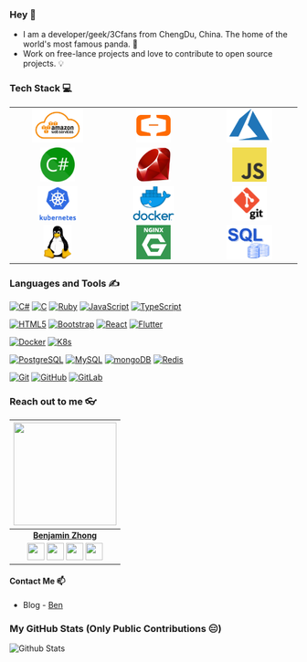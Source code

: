 ### Hey 👋

* I am a developer/geek/3Cfans from ChengDu, China. The home of the world's most famous panda. 🐼
* Work on free-lance projects and love to contribute to open source projects. 💡

### Tech Stack 💻

<table>
<tbody>
<tr>
<td align="center" width="20%">
<img height=60px src="https://github.com/BenjaminX/BenjaminX/blob/master/images/aws.jpg?raw=true"> 
</td>

<td align="center" width="20%">
<img height=60px src="https://github.com/BenjaminX/BenjaminX/blob/master/images/alicloud.png?raw=true"> 
</td>

<td align="center" width="20%">
<img height=60px src="https://github.com/BenjaminX/BenjaminX/blob/master/images/azure.png?raw=true"> 
</td>
</tr>

<tr>
<td align="center" width="20%">
<img height=60px src="https://github.com/BenjaminX/BenjaminX/blob/master/images/csharp.png?raw=true"> 
</td>

<td align="center" width="20%">
<img height=60px src="https://github.com/BenjaminX/BenjaminX/blob/master/images/ruby.png?raw=true"> 
</td>

<td align="center" width="20%">
<img height=60px src="https://github.com/BenjaminX/BenjaminX/blob/master/images/javascript.png?raw=true"> 
</td>
</tr>

<tr>
<td align="center" width="20%">
<img height=60px src="https://github.com/BenjaminX/BenjaminX/blob/master/images/k8s.jpg?raw=true"> 
</td>

<td align="center" width="20%">
<img height=60px src="https://github.com/BenjaminX/BenjaminX/blob/master/images/docker.png?raw=true"> 
</td>

<td align="center" width="20%">
<img height=60px src="https://github.com/BenjaminX/BenjaminX/blob/master/images/git.png?raw=true"> 
</td>    
</tr>

<tr>
<td align="center" width="20%">
<img height=60px src="https://github.com/BenjaminX/BenjaminX/blob/master/images/linux.png?raw=true"> 
</td>

<td align="center" width="20%">
<img height=60px src="https://github.com/BenjaminX/BenjaminX/blob/master/images/nginx.png?raw=true"> 
</td>

<td align="center" width="20%">
<img height=60px src="https://github.com/BenjaminX/BenjaminX/blob/master/images/sql.jpeg?raw=true"> 
</td>
</tr>

</tbody>
</table>

### Languages and Tools ✍️

[![C#](https://img.shields.io/badge/-CSharp-336791?style=flat&logo=C#)](https://github.com/BenjaminX) [![C](https://img.shields.io/badge/C-A8B9CC?style=flat&logo=c&logoColor=white&link=https://github.com/BenjaminX)](https://github.com/BenjaminX)
[![Ruby](https://img.shields.io/badge/-Ruby-563D7C?style=flat&logo=ruby&link=https://github.com/BenjaminX)](https://github.com/BenjaminX)
[![JavaScript](https://img.shields.io/badge/-JavaScript-FCA121?style=flat&logo=javascript&link=https://github.com/BenjaminX)](https://github.com/BenjaminX)
[![TypeScript](https://img.shields.io/badge/-TypeScript-007ACC?style=flat&logo=typescript&link=https://github.com/BenjaminX)](https://github.com/BenjaminX) 

[![HTML5](https://img.shields.io/badge/-HTML5-E34F26?style=flat&logo=html5&logoColor=white&link=https://github.com/BenjaminX)](https://github.com/BenjaminX)  [![Bootstrap](https://img.shields.io/badge/-Bootstrap-563D7C?style=flat&logo=bootstrap&link=https://github.com/BenjaminX)](https://github.com/BenjaminX) [![React](https://img.shields.io/badge/-iOS-black?style=flat&logo=ios&link=https://github.com/BenjaminX)](https://github.com/BenjaminX) [![Flutter](https://img.shields.io/badge/-Flutter-02569B?style=flat&logo=flutter&link=https://github.com/BenjaminX)](https://github.com/BenjaminX)

[![Docker](https://img.shields.io/badge/-Docker-orange?style=flat&logo=docker&link=https://github.com/BenjaminX)](https://github.com/BenjaminX)
[![K8s](https://img.shields.io/badge/-K8s-black?style=flat&logo=Kubernetes&link=https://github.com/BenjaminX)](https://github.com/BenjaminX)

[![PostgreSQL](https://img.shields.io/badge/-PostgreSQL-336791?style=flat&logo=postgresql&link=https://github.com/BenjaminX)](https://github.com/BenjaminX) [![MySQL](https://img.shields.io/badge/-MySQL-E34F26?style=flat&logo=mysql&link=https://github.com/BenjaminX)](https://github.com/BenjaminX)
[![mongoDB](https://img.shields.io/badge/-mongoDB-black?style=flat&logo=mongodb&link=https://github.com/BenjaminX)](https://github.com/BenjaminX)
[![Redis](https://img.shields.io/badge/-Redis-336791?style=flat&logo=redis&link=https://github.com/BenjaminX)](https://github.com/BenjaminX)

[![Git](https://img.shields.io/badge/-Git-red?style=flat&logo=git&link=https://github.com/BenjaminX)](https://github.com/BenjaminX)
[![GitHub](https://img.shields.io/badge/-GitHub-181717?style=flat&logo=github&link=https://github.com/BenjaminX)](https://github.com/BenjaminX)
[![GitLab](https://img.shields.io/badge/-GitLab-FCA121?style=flat&logo=gitlab&link=https://github.com/BenjaminX)](https://github.com/BenjaminX)

### Reach out to me 👓

| <a href="http://benjaminzhong.com/"><img src="https://icon-library.net//images/icon-programmer/icon-programmer-14.jpg" width="180px" height="180px" /></a> |
| :---------------------------------------------------------------------------------------------------------------------------------------: |
|       **[Benjamin Zhong](http://benjaminzhong.com/)**       |
|<a href="https://twitter.com/BenjaminZhong"><img src="https://cdn.jsdelivr.net/npm/simple-icons@v3/icons/twitter.svg" width="30px" height="30px"></a> <a href="https://github.com/BenjaminX"><img src="https://cdn.jsdelivr.net/npm/simple-icons@v3/icons/github.svg" width="30px" height="30px"></a> <a href="https://www.instagram.com/benjaminzhong/"><img src="https://cdn.jsdelivr.net/npm/simple-icons@v3/icons/instagram.svg" width="30px" height="30px"></a> <a href="https://www.linkedin.com/in/xgodspeedx/"><img src="https://cdn.jsdelivr.net/npm/simple-icons@v3/icons/linkedin.svg" width="30px" height="30px"></a>|

#### Contact Me 📫
- Blog - [Ben](http://benjaminzhong.com)

### My GitHub Stats (Only Public Contributions 😑)

![Github Stats](https://github-readme-stats.vercel.app/api?username=BenjaminX&show_icons=true&title_color=fff&icon_color=79ff97&text_color=9f9f9f&bg_color=151515)
